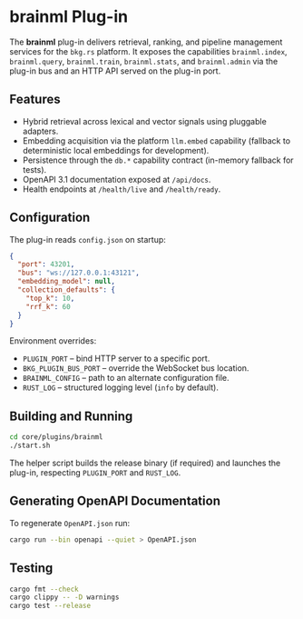 # brainml Plug-in

The **brainml** plug-in delivers retrieval, ranking, and pipeline management services for the `bkg.rs` platform. It exposes the capabilities `brainml.index`, `brainml.query`, `brainml.train`, `brainml.stats`, and `brainml.admin` via the plug-in bus and an HTTP API served on the plug-in port.

## Features

- Hybrid retrieval across lexical and vector signals using pluggable adapters.
- Embedding acquisition via the platform `llm.embed` capability (fallback to deterministic local embeddings for development).
- Persistence through the `db.*` capability contract (in-memory fallback for tests).
- OpenAPI 3.1 documentation exposed at `/api/docs`.
- Health endpoints at `/health/live` and `/health/ready`.

## Configuration

The plug-in reads `config.json` on startup:

```json
{
  "port": 43201,
  "bus": "ws://127.0.0.1:43121",
  "embedding_model": null,
  "collection_defaults": {
    "top_k": 10,
    "rrf_k": 60
  }
}
```

Environment overrides:

- `PLUGIN_PORT` – bind HTTP server to a specific port.
- `BKG_PLUGIN_BUS_PORT` – override the WebSocket bus location.
- `BRAINML_CONFIG` – path to an alternate configuration file.
- `RUST_LOG` – structured logging level (`info` by default).

## Building and Running

```bash
cd core/plugins/brainml
./start.sh
```

The helper script builds the release binary (if required) and launches the plug-in, respecting `PLUGIN_PORT` and `RUST_LOG`.

## Generating OpenAPI Documentation

To regenerate `OpenAPI.json` run:

```bash
cargo run --bin openapi --quiet > OpenAPI.json
```

## Testing

```bash
cargo fmt --check
cargo clippy -- -D warnings
cargo test --release
```
